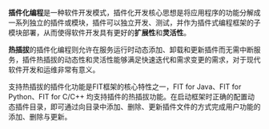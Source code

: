 **插件化编程**是一种软件开发模式，插件化开发核心思想是将应用程序的功能分解成一系列独立的插件或模块，插件可以独立开发、测试，并作为插件式编程框架的子模块部署，从而使得软件开发具有更好的**扩展性**和**灵活性**。

**热插拔**的插件化编程则允许在服务运行时动态添加、卸载和更新插件而无需中断服务，插件热插拔的动态性和灵活性能够满足快速迭代和需求变更的需求，对于现代软件开发和运维非常有意义。

支持热插拔的插件化功能是FIT框架的核心特性之一，FIT for Java、FIT for Python、FIT for C/C++ 均支持插件的热插拔功能。在启动框架时正确的配置动态插件目录，即可通过向目录中添加、删除、更新插件文件的方式完成用户功能的添加、删除与更新。
